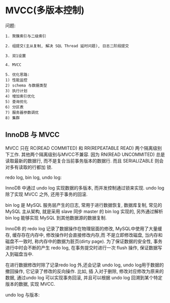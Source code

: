 # MVCC(多版本控制)

问题:

```
1. 聚簇索引与二级索引

2. 组提交(主从复制, 解决 SQL Thread 延时问题), 日志二阶段提交

3. 双1设置

4. MVCC

5. 优化思路:
1) 性能监控
2) schema 与数据类型
3) 执行计划
4) 增加索引优化
5) 查询优化
6) 分区表
7) 服务器参数调优
8) 集群
```


## InnoDB 与 MVCC

MVCC 只在 RC(READ COMMITED) 和 RR(REPEATABLE READ) 两个隔离级别下工作. 其他两个隔离级别与MVCC不兼容. 因为
RN(READ UNCOMMITED) 总是读取最新的数据行, 而不是复合当前事务版本的数据行. 而且 SERIALIZABLE 则会对多有读取的行都加
锁.

redo log, bin log, undo log:

InnoDB 中通过 undo log 实现数据的多版本, 而并发控制通过锁来实现.  undo log 除了实现 MVCC 之外, 还用于事务的回滚.

bin log 是 MySQL 服务层产生的日志, 常用于进行数据恢复, 数据库复制, 常见的 MySQL 主从架构, 就是采用 slave 同步 master
的 bin log 实现的, 另外通过解析 bin log 能够实现 MySQL 到其他数据源的数据复制.

InnoDB 的 redo log 记录了数据操作在物理层面的修改, MySQL中使用了大量缓存, 缓存存在内存中, 修改操作时会直接修改内存,而
不是立即修改磁盘, 当内存和磁盘不一致时, 称内存中的数据为脏页(dirty page). 为了保证数据的安全性, 事务进行中时会不断的产生
redo log, 在事务提交时进行一次 flush 操作, 保证数据写入到磁盘当中. 

在进行数据修改时除了记录redo log 外,还会记录 undo log, undo log用于数据的撤回操作, 它记录了修改的反向操作. 比如, 插
入对于删除, 修改对应修改为原来的数据, 通过undo log 可以实现事务回滚, 并且可以根据 undo log 回溯到某个特定版本的数据,
实现 MVCC.

undo log 与版本:
